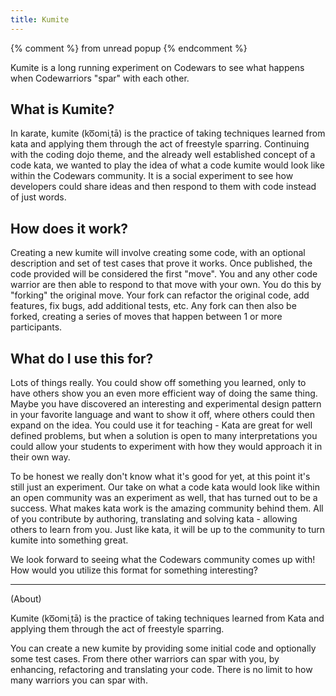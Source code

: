 ```yaml
---
title: Kumite
---
```


{% comment %}
from unread popup
{% endcomment %}

Kumite is a long running experiment on Codewars to see what happens when Codewarriors "spar" with each other.

## What is Kumite?

In karate, kumite (ko͞omiˌtā) is the practice of taking techniques learned from kata and applying them through the act of freestyle sparring.
Continuing with the coding dojo theme, and the already well established concept of a code kata,
we wanted to play the idea of what a code kumite would look like within the Codewars community.
It is a social experiment to see how developers could share ideas and then respond to them with code instead of just words.

## How does it work?

Creating a new kumite will involve creating some code, with an optional description and set of test cases that prove it works.
Once published, the code provided will be considered the first "move".
You and any other code warrior are then able to respond to that move with your own.
You do this by "forking" the original move.
Your fork can refactor the original code, add features, fix bugs, add additional tests, etc.
Any fork can then also be forked, creating a series of moves that happen between 1 or more participants.

## What do I use this for?

Lots of things really.
You could show off something you learned, only to have others show you an even more efficient way of doing the same thing.
Maybe you have discovered an interesting and experimental design pattern in your favorite language and want to show it off,
where others could then expand on the idea.
You could use it for teaching - Kata are great for well defined problems,
but when a solution is open to many interpretations you could allow your students to experiment with how they would approach it in their own way.

To be honest we really don't know what it's good for yet, at this point it's still just an experiment.
Our take on what a code kata would look like within an open community was an experiment as well,
that has turned out to be a success.
What makes kata work is the amazing community behind them. All of you contribute by authoring,
translating and solving kata - allowing others to learn from you.
Just like kata, it will be up to the community to turn kumite into something great.

We look forward to seeing what the Codewars community comes up with! How would you utilize this format for something interesting?


---

(About)

Kumite (ko͞omiˌtā) is the practice of taking techniques learned from Kata and applying them through the act of freestyle sparring.

You can create a new kumite by providing some initial code and optionally some test cases.
From there other warriors can spar with you, by enhancing, refactoring and translating your code.
There is no limit to how many warriors you can spar with.
